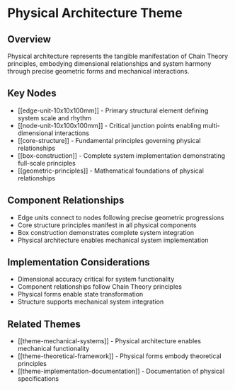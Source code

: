 # Physical Architecture Theme

## Overview
Physical architecture represents the tangible manifestation of Chain Theory principles, embodying dimensional relationships and system harmony through precise geometric forms and mechanical interactions.

## Key Nodes
- [[edge-unit-10x10x100mm]] - Primary structural element defining system scale and rhythm
- [[node-unit-10x100x100mm]] - Critical junction points enabling multi-dimensional interactions
- [[core-structure]] - Fundamental principles governing physical relationships
- [[box-construction]] - Complete system implementation demonstrating full-scale principles
- [[geometric-principles]] - Mathematical foundations of physical relationships

## Component Relationships
- Edge units connect to nodes following precise geometric progressions
- Core structure principles manifest in all physical components
- Box construction demonstrates complete system integration
- Physical architecture enables mechanical system implementation

## Implementation Considerations
- Dimensional accuracy critical for system functionality
- Component relationships follow Chain Theory principles
- Physical forms enable state transformation
- Structure supports mechanical system integration

## Related Themes
- [[theme-mechanical-systems]] - Physical architecture enables mechanical functionality
- [[theme-theoretical-framework]] - Physical forms embody theoretical principles
- [[theme-implementation-documentation]] - Documentation of physical specifications